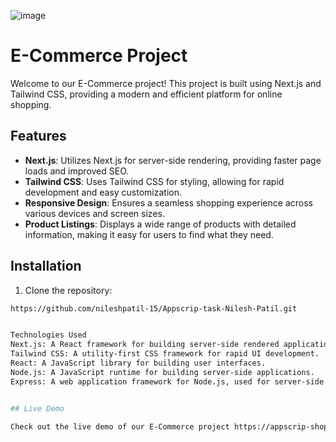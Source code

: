 ![image](https://github.com/nileshpatil-15/Appscrip-task-Nilesh-Patil/assets/113256649/6c303f56-7e83-4d81-835d-6ac8ada1ae1e)


# E-Commerce Project

Welcome to our E-Commerce project! This project is built using Next.js and Tailwind CSS, providing a modern and efficient platform for online shopping.

## Features

- **Next.js**: Utilizes Next.js for server-side rendering, providing faster page loads and improved SEO.
- **Tailwind CSS**: Uses Tailwind CSS for styling, allowing for rapid development and easy customization.
- **Responsive Design**: Ensures a seamless shopping experience across various devices and screen sizes.
- **Product Listings**: Displays a wide range of products with detailed information, making it easy for users to find what they need.


## Installation

1. Clone the repository:

```bash
https://github.com/nileshpatil-15/Appscrip-task-Nilesh-Patil.git


Technologies Used
Next.js: A React framework for building server-side rendered applications.
Tailwind CSS: A utility-first CSS framework for rapid UI development.
React: A JavaScript library for building user interfaces.
Node.js: A JavaScript runtime for building server-side applications.
Express: A web application framework for Node.js, used for server-side logic.


## Live Demo

Check out the live demo of our E-Commerce project https://appscrip-shop.netlify.app/
